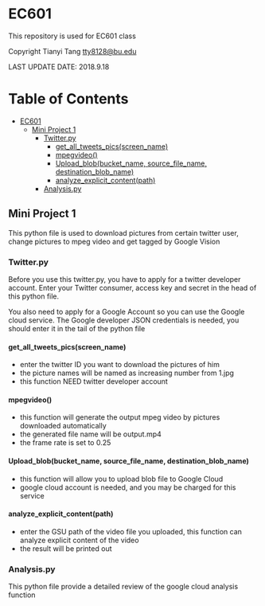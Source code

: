 # EC601
This repository is used for EC601 class

Copyright Tianyi Tang tty8128@bu.edu

LAST UPDATE DATE:  2018.9.18

Table of Contents
=================

   * [EC601]()
      * [Mini Project 1]()
         * [Twitter.py]()
            * [get_all_tweets_pics(screen_name)]()
            * [mpegvideo()]()
            * [Upload_blob(bucket_name, source_file_name, destination_blob_name)]()
            * [analyze_explicit_content(path)]()
         * [Analysis.py]()


## Mini Project 1

This python file is used to download pictures from certain twitter user, change pictures to mpeg video and get tagged by Google Vision

### Twitter.py

Before you use this twitter.py, you have to apply for a twitter developer account. Enter your Twitter consumer, access key and secret in the head of this python file.

You also need to apply for a Google Account so you can use the Google cloud service.  The Google developer JSON credentials is needed, you should enter it in the tail of the python file

#### get_all_tweets_pics(screen_name)

- enter the twitter ID you want to download the pictures of him
- the picture names will be named as increasing number from 1.jpg
- this function NEED twitter developer account

#### mpegvideo()

- this function will generate the output mpeg video by pictures downloaded automatically
- the generated file name will be output.mp4
- the frame rate is set to 0.25

#### Upload_blob(bucket_name, source_file_name, destination_blob_name)

- this function will allow you to upload blob file to Google Cloud
- google cloud account is needed, and you may be charged for this service

#### analyze_explicit_content(path)

- enter the GSU path of the video file you uploaded, this function can analyze explicit content of the video
- the result will be printed out

### Analysis.py

This python file provide a detailed review of the google cloud analysis function

